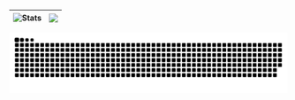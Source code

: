 | <img align="center" src="https://github-readme-stats.vercel.app/api?username=esyede&show_icons=true&include_all_commits=true&theme=transparent&hide_border=true&cache_seconds=7200" alt="Stats" /> | <img align="center" src="https://github-readme-stats.vercel.app/api/top-langs/?username=esyede&layout=compact&theme=transparent&hide_border=true&cache_seconds=7200" /> |
| ------------- | ------------- |

![***](https://raw.githubusercontent.com/esyede/esyede/output/github-contribution-grid-snake.svg)
